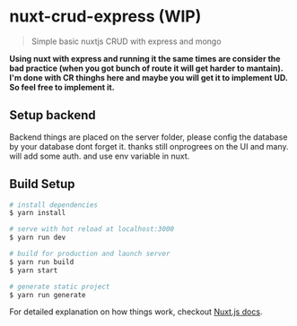 # nuxt-crud-express (WIP)

> Simple basic nuxtjs CRUD with express and mongo

**Using nuxt with express and running it the same times are consider the bad practice (when you got bunch of route it will get harder to mantain). I'm done with CR thinghs here and maybe you will get it to implement UD. So feel free to implement it.**


## Setup backend

Backend things are placed on the server folder, please config the database by your database
dont forget it. thanks still onprogrees on the UI and many. will add some auth. and use env variable in nuxt.

## Build Setup

``` bash
# install dependencies
$ yarn install

# serve with hot reload at localhost:3000
$ yarn run dev

# build for production and launch server
$ yarn run build
$ yarn start

# generate static project
$ yarn run generate
```

For detailed explanation on how things work, checkout [Nuxt.js docs](https://nuxtjs.org).
